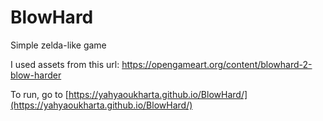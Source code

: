 # BlowHard
Simple zelda-like game

I used assets from this url: https://opengameart.org/content/blowhard-2-blow-harder

To run, go to [https://yahyaoukharta.github.io/BlowHard/](https://yahyaoukharta.github.io/BlowHard/)
